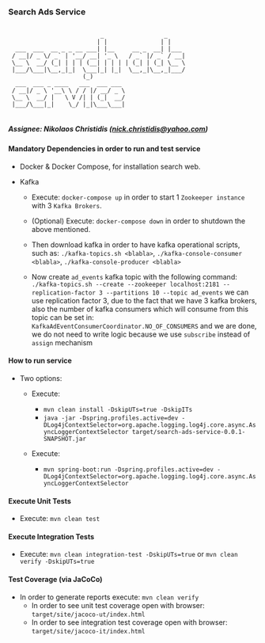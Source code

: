 ### Search Ads Service
```text

                          _                 _
                         | |               | |
  ___  ___  __ _ _ __ ___| |__     __ _  __| |___
 / __|/ _ \/ _` | '__/ __| '_ \   / _` |/ _` / __|
 \__ \  __/ (_| | | | (__| | | | | (_| | (_| \__ \
 |___/\___|\__,_|_|  \___|_| |_|  \__,_|\__,_|___/
                     (_)
  ___  ___ _ ____   ___  ___ ___
 / __|/ _ \ '__\ \ / / |/ __/ _ \
 \__ \  __/ |   \ V /| | (_|  __/
 |___/\___|_|    \_/ |_|\___\___|


```




##### Assignee: Nikolaos Christidis (nick.christidis@yahoo.com)


#### Mandatory Dependencies in order to run and test service

* Docker & Docker Compose, for installation search web.

* Kafka
    * Execute: `docker-compose up` in order to start 1 `Zookeeper instance` with 3 `Kafka Brokers`.
    
    * (Optional) Execute: `docker-compose down` in order to shutdown the above mentioned.
    
    * Then download kafka in order to have kafka operational scripts, such as: `./kafka-topics.sh <blabla>`, `./kafka-console-consumer <blabla>`, `./kafka-console-producer <blabla>`
    
    * Now create `ad_events` kafka topic with the following command: `./kafka-topics.sh --create --zookeeper localhost:2181 --replication-factor 3 --partitions 10 --topic ad_events`
      we can use replication factor 3, due to the fact that we have 3 kafka brokers, also the number of kafka consumers which will consume from this topic can be set in: 
      `KafkaAdEventConsumerCoordinator.NO_OF_CONSUMERS` and we are done, we do not need to write logic because we use `subscribe` instead of `assign` mechanism


#### How to run service
* Two options:
    * Execute: 
        * `mvn clean install -DskipUTs=true -DskipITs`
        * `java -jar -Dspring.profiles.active=dev -DLog4jContextSelector=org.apache.logging.log4j.core.async.AsyncLoggerContextSelector target/search-ads-service-0.0.1-SNAPSHOT.jar`
                
    * Execute:
        * `mvn spring-boot:run -Dspring.profiles.active=dev -DLog4jContextSelector=org.apache.logging.log4j.core.async.AsyncLoggerContextSelector`
        

#### Execute Unit Tests
* Execute: `mvn clean test`


#### Execute Integration Tests
* Execute: `mvn clean integration-test -DskipUTs=true` or `mvn clean verify -DskipUTs=true`


#### Test Coverage (via JaCoCo)
* In order to generate reports execute: `mvn clean verify`
    * In order to see unit test coverage open with browser: `target/site/jacoco-ut/index.html`
    * In order to see integration test coverage open with browser: `target/site/jacoco-it/index.html`
    